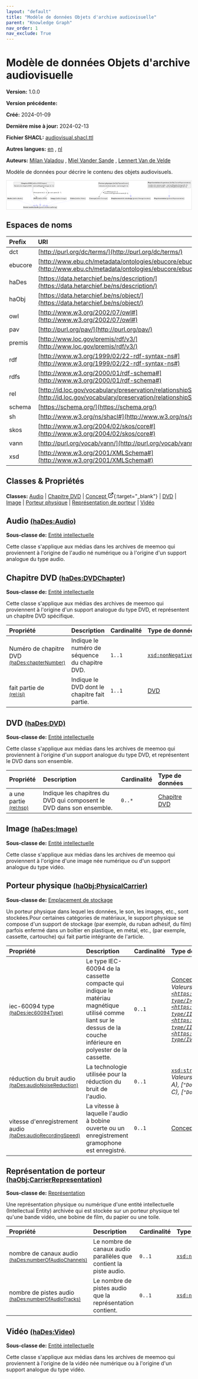 ```yaml
---
layout: "default"
title: "Modèle de données Objets d'archive audiovisuelle"
parent: "Knowledge Graph"
nav_order: 1
nav_exclude: True
---
```

<svg xmlns="http://www.w3.org/2000/svg" style="display: none;"><symbol id="svg-external-link" width="24" height="24" viewBox="0 0 24 24" fill="none" stroke="currentColor" stroke-width="2" stroke-linecap="round" stroke-linejoin="round" class="feather feather-external-link"><title id="svg-external-link-title">(external link)</title><path d="M18 13v6a2 2 0 0 1-2 2H5a2 2 0 0 1-2-2V8a2 2 0 0 1 2-2h6"></path><polyline points="15 3 21 3 21 9"></polyline><line x1="10" y1="14" x2="21" y2="3"></line> </symbol></svg>

Modèle de données Objets d'archive audiovisuelle
====================

**Version:** 1.0.0

**Version précédente:** 

**Créé:** 2024-01-09

**Dernière mise à jour:** 2024-02-13

**Fichier SHACL:** [audiovisual.shacl.ttl](audiovisual.shacl.ttl)

**Autres langues:**
[en](../en)
, [nl](../nl)

**Auteurs:**
[Milan Valadou](mailto:milan.valadou@meemoo.be)
, [Miel Vander Sande](mailto:miel.vandersande@meemoo.be)
, [Lennert Van de Velde](mailto:lennert.vandevelde@meemoo.be)


Modèle de données pour décrire le contenu des objets audiovisuels.

<div class="wrap">
  <div class="zoom">
  <svg xmlns="http://www.w3.org/2000/svg" xmlns:xlink="http://www.w3.org/1999/xlink" contentStyleType="text/css" preserveAspectRatio="none" version="1.1" viewBox="0 0 1836 285" zoomAndPan="magnify"><defs/><g><a href="#haDes%3AAudio" target="_top" title="#haDes%3AAudio" xlink:actuate="onRequest" xlink:href="#haDes%3AAudio" xlink:show="new" xlink:title="#haDes%3AAudio" xlink:type="simple"><g id="elem_haDes_Audio"><rect codeLine="15" fill="#F1F1F1" height="26.2969" id="haDes_Audio" rx="3.5" ry="3.5" style="stroke:#181818;stroke-width:0.5;" width="154" x="7" y="166"/><text fill="#000000" font-family="sans-serif" font-size="14" font-weight="bold" lengthAdjust="spacing" textLength="45" x="10" y="183.9951">Audio</text><text fill="#000000" font-family="sans-serif" font-size="14" lengthAdjust="spacing" textLength="4" x="55" y="183.9951"> </text><text fill="#000000" font-family="sans-serif" font-size="14" lengthAdjust="spacing" textLength="99" x="59" y="183.9951">(haDes:Audio)</text></g></a><a href="#premis%3AIntellectualEntity" target="_top" title="#premis%3AIntellectualEntity" xlink:actuate="onRequest" xlink:href="#premis%3AIntellectualEntity" xlink:show="new" xlink:title="#premis%3AIntellectualEntity" xlink:type="simple"><g id="elem_premis_IntellectualEntity"><rect codeLine="29" fill="#F1F1F1" height="26.2969" id="premis_IntellectualEntity" rx="3.5" ry="3.5" style="stroke:#181818;stroke-width:0.5;" width="335" x="166.5" y="253"/><text fill="#000000" font-family="sans-serif" font-size="14" font-weight="bold" lengthAdjust="spacing" textLength="45" x="169.5" y="270.9951">Entité</text><text fill="#000000" font-family="sans-serif" font-size="14" font-weight="bold" lengthAdjust="spacing" textLength="5" x="214.5" y="270.9951"> </text><text fill="#000000" font-family="sans-serif" font-size="14" font-weight="bold" lengthAdjust="spacing" textLength="101" x="219.5" y="270.9951">intellectuelle</text><text fill="#000000" font-family="sans-serif" font-size="14" lengthAdjust="spacing" textLength="4" x="320.5" y="270.9951"> </text><text fill="#000000" font-family="sans-serif" font-size="14" lengthAdjust="spacing" textLength="174" x="324.5" y="270.9951">(premis:IntellectualEntity)</text></g></a><a href="#haDes%3ADVDChapter" target="_top" title="#haDes%3ADVDChapter" xlink:actuate="onRequest" xlink:href="#haDes%3ADVDChapter" xlink:show="new" xlink:title="#haDes%3ADVDChapter" xlink:type="simple"><g id="elem_haDes_DVDChapter"><rect codeLine="17" fill="#F1F1F1" height="50.5938" id="haDes_DVDChapter" rx="3.5" ry="3.5" style="stroke:#181818;stroke-width:0.5;" width="402" x="71" y="15"/><text fill="#000000" font-family="sans-serif" font-size="14" font-weight="bold" lengthAdjust="spacing" textLength="67" x="144.5" y="32.9951">Chapitre</text><text fill="#000000" font-family="sans-serif" font-size="14" font-weight="bold" lengthAdjust="spacing" textLength="5" x="211.5" y="32.9951"> </text><text fill="#000000" font-family="sans-serif" font-size="14" font-weight="bold" lengthAdjust="spacing" textLength="33" x="216.5" y="32.9951">DVD</text><text fill="#000000" font-family="sans-serif" font-size="14" lengthAdjust="spacing" textLength="4" x="249.5" y="32.9951"> </text><text fill="#000000" font-family="sans-serif" font-size="14" lengthAdjust="spacing" textLength="146" x="253.5" y="32.9951">(haDes:DVDChapter)</text><line style="stroke:#181818;stroke-width:0.5;" x1="72" x2="472" y1="41.2969" y2="41.2969"/><text fill="#000000" font-family="sans-serif" font-size="14" lengthAdjust="spacing" textLength="55" x="77" y="58.292">Numéro</text><text fill="#000000" font-family="sans-serif" font-size="14" lengthAdjust="spacing" textLength="4" x="132" y="58.292"> </text><text fill="#000000" font-family="sans-serif" font-size="14" lengthAdjust="spacing" textLength="18" x="136" y="58.292">de</text><text fill="#000000" font-family="sans-serif" font-size="14" lengthAdjust="spacing" textLength="4" x="154" y="58.292"> </text><text fill="#000000" font-family="sans-serif" font-size="14" lengthAdjust="spacing" textLength="56" x="158" y="58.292">chapitre</text><text fill="#000000" font-family="sans-serif" font-size="14" lengthAdjust="spacing" textLength="4" x="214" y="58.292"> </text><text fill="#000000" font-family="sans-serif" font-size="14" lengthAdjust="spacing" textLength="31" x="218" y="58.292">DVD</text><text fill="#000000" font-family="sans-serif" font-size="14" lengthAdjust="spacing" textLength="4" x="249" y="58.292"> </text><text fill="#000000" font-family="sans-serif" font-size="14" lengthAdjust="spacing" textLength="5" x="253" y="58.292">:</text><text fill="#000000" font-family="sans-serif" font-size="14" lengthAdjust="spacing" textLength="4" x="258" y="58.292"> </text><text fill="#000000" font-family="sans-serif" font-size="14" font-style="italic" lengthAdjust="spacing" textLength="165" x="262" y="58.292">xsd:nonNegativeInteger</text><text fill="#000000" font-family="sans-serif" font-size="14" lengthAdjust="spacing" textLength="4" x="427" y="58.292"> </text><text fill="#000000" font-family="sans-serif" font-size="14" lengthAdjust="spacing" textLength="36" x="431" y="58.292">[1..1]</text></g></a><a href="../../terms/fr#skos%3AConcept" target="_top" title="../../terms/fr#skos%3AConcept" xlink:actuate="onRequest" xlink:href="../../terms/fr#skos%3AConcept" xlink:show="new" xlink:title="../../terms/fr#skos%3AConcept" xlink:type="simple"><g id="elem_skos_Concept"><rect codeLine="19" fill="#F1F1F1" height="26.2969" id="skos_Concept" rx="3.5" ry="3.5" style="stroke:#181818;stroke-width:0.5;" width="183" x="820.5" y="166"/><text fill="#000000" font-family="sans-serif" font-size="14" font-weight="bold" lengthAdjust="spacing" textLength="66" x="823.5" y="183.9951">Concept</text><text fill="#000000" font-family="sans-serif" font-size="14" lengthAdjust="spacing" textLength="4" x="889.5" y="183.9951"> </text><text fill="#000000" font-family="sans-serif" font-size="14" lengthAdjust="spacing" textLength="107" x="893.5" y="183.9951">(skos:Concept)</text></g></a><a href="#haDes%3ADVD" target="_top" title="#haDes%3ADVD" xlink:actuate="onRequest" xlink:href="#haDes%3ADVD" xlink:show="new" xlink:title="#haDes%3ADVD" xlink:type="simple"><g id="elem_haDes_DVD"><rect codeLine="20" fill="#F1F1F1" height="26.2969" id="haDes_DVD" rx="3.5" ry="3.5" style="stroke:#181818;stroke-width:0.5;" width="134" x="267" y="166"/><text fill="#000000" font-family="sans-serif" font-size="14" font-weight="bold" lengthAdjust="spacing" textLength="33" x="270" y="183.9951">DVD</text><text fill="#000000" font-family="sans-serif" font-size="14" lengthAdjust="spacing" textLength="4" x="303" y="183.9951"> </text><text fill="#000000" font-family="sans-serif" font-size="14" lengthAdjust="spacing" textLength="91" x="307" y="183.9951">(haDes:DVD)</text></g></a><a href="#haDes%3AImage" target="_top" title="#haDes%3AImage" xlink:actuate="onRequest" xlink:href="#haDes%3AImage" xlink:show="new" xlink:title="#haDes%3AImage" xlink:type="simple"><g id="elem_haDes_Image"><rect codeLine="22" fill="#F1F1F1" height="26.2969" id="haDes_Image" rx="3.5" ry="3.5" style="stroke:#181818;stroke-width:0.5;" width="159" x="436.5" y="166"/><text fill="#000000" font-family="sans-serif" font-size="14" font-weight="bold" lengthAdjust="spacing" textLength="47" x="439.5" y="183.9951">Image</text><text fill="#000000" font-family="sans-serif" font-size="14" lengthAdjust="spacing" textLength="4" x="486.5" y="183.9951"> </text><text fill="#000000" font-family="sans-serif" font-size="14" lengthAdjust="spacing" textLength="102" x="490.5" y="183.9951">(haDes:Image)</text></g></a><a href="#haObj%3APhysicalCarrier" target="_top" title="#haObj%3APhysicalCarrier" xlink:actuate="onRequest" xlink:href="#haObj%3APhysicalCarrier" xlink:show="new" xlink:title="#haObj%3APhysicalCarrier" xlink:type="simple"><g id="elem_haObj_PhysicalCarrier"><rect codeLine="24" fill="#F1F1F1" height="50.5938" id="haObj_PhysicalCarrier" rx="3.5" ry="3.5" style="stroke:#181818;stroke-width:0.5;" width="302" x="912" y="15"/><text fill="#000000" font-family="sans-serif" font-size="14" font-weight="bold" lengthAdjust="spacing" textLength="60" x="915" y="32.9951">Porteur</text><text fill="#000000" font-family="sans-serif" font-size="14" font-weight="bold" lengthAdjust="spacing" textLength="5" x="975" y="32.9951"> </text><text fill="#000000" font-family="sans-serif" font-size="14" font-weight="bold" lengthAdjust="spacing" textLength="72" x="980" y="32.9951">physique</text><text fill="#000000" font-family="sans-serif" font-size="14" lengthAdjust="spacing" textLength="4" x="1052" y="32.9951"> </text><text fill="#000000" font-family="sans-serif" font-size="14" lengthAdjust="spacing" textLength="155" x="1056" y="32.9951">(haObj:PhysicalCarrier)</text><line style="stroke:#181818;stroke-width:0.5;" x1="913" x2="1213" y1="41.2969" y2="41.2969"/><text fill="#000000" font-family="sans-serif" font-size="14" lengthAdjust="spacing" textLength="66" x="918" y="58.292">réduction</text><text fill="#000000" font-family="sans-serif" font-size="14" lengthAdjust="spacing" textLength="4" x="984" y="58.292"> </text><text fill="#000000" font-family="sans-serif" font-size="14" lengthAdjust="spacing" textLength="18" x="988" y="58.292">du</text><text fill="#000000" font-family="sans-serif" font-size="14" lengthAdjust="spacing" textLength="4" x="1006" y="58.292"> </text><text fill="#000000" font-family="sans-serif" font-size="14" lengthAdjust="spacing" textLength="31" x="1010" y="58.292">bruit</text><text fill="#000000" font-family="sans-serif" font-size="14" lengthAdjust="spacing" textLength="4" x="1041" y="58.292"> </text><text fill="#000000" font-family="sans-serif" font-size="14" lengthAdjust="spacing" textLength="38" x="1045" y="58.292">audio</text><text fill="#000000" font-family="sans-serif" font-size="14" lengthAdjust="spacing" textLength="4" x="1083" y="58.292"> </text><text fill="#000000" font-family="sans-serif" font-size="14" lengthAdjust="spacing" textLength="5" x="1087" y="58.292">:</text><text fill="#000000" font-family="sans-serif" font-size="14" lengthAdjust="spacing" textLength="4" x="1092" y="58.292"> </text><text fill="#000000" font-family="sans-serif" font-size="14" font-style="italic" lengthAdjust="spacing" textLength="68" x="1096" y="58.292">xsd:string</text><text fill="#000000" font-family="sans-serif" font-size="14" lengthAdjust="spacing" textLength="4" x="1164" y="58.292"> </text><text fill="#000000" font-family="sans-serif" font-size="14" lengthAdjust="spacing" textLength="36" x="1168" y="58.292">[0..1]</text></g></a><a href="#premis%3AStorageLocation" target="_top" title="#premis%3AStorageLocation" xlink:actuate="onRequest" xlink:href="#premis%3AStorageLocation" xlink:show="new" xlink:title="#premis%3AStorageLocation" xlink:type="simple"><g id="elem_premis_StorageLocation"><rect codeLine="25" fill="#F1F1F1" height="26.2969" id="premis_StorageLocation" rx="3.5" ry="3.5" style="stroke:#181818;stroke-width:0.5;" width="391" x="1038.5" y="166"/><text fill="#000000" font-family="sans-serif" font-size="14" font-weight="bold" lengthAdjust="spacing" textLength="105" x="1041.5" y="183.9951">Emplacement</text><text fill="#000000" font-family="sans-serif" font-size="14" font-weight="bold" lengthAdjust="spacing" textLength="5" x="1146.5" y="183.9951"> </text><text fill="#000000" font-family="sans-serif" font-size="14" font-weight="bold" lengthAdjust="spacing" textLength="20" x="1151.5" y="183.9951">de</text><text fill="#000000" font-family="sans-serif" font-size="14" font-weight="bold" lengthAdjust="spacing" textLength="5" x="1171.5" y="183.9951"> </text><text fill="#000000" font-family="sans-serif" font-size="14" font-weight="bold" lengthAdjust="spacing" textLength="72" x="1176.5" y="183.9951">stockage</text><text fill="#000000" font-family="sans-serif" font-size="14" lengthAdjust="spacing" textLength="4" x="1248.5" y="183.9951"> </text><text fill="#000000" font-family="sans-serif" font-size="14" lengthAdjust="spacing" textLength="174" x="1252.5" y="183.9951">(premis:StorageLocation)</text></g></a><a href="#haObj%3ACarrierRepresentation" target="_top" title="#haObj%3ACarrierRepresentation" xlink:actuate="onRequest" xlink:href="#haObj%3ACarrierRepresentation" xlink:show="new" xlink:title="#haObj%3ACarrierRepresentation" xlink:type="simple"><g id="elem_haObj_CarrierRepresentation"><rect codeLine="26" fill="#F1F1F1" height="66.8906" id="haObj_CarrierRepresentation" rx="3.5" ry="3.5" style="stroke:#181818;stroke-width:0.5;" width="428" x="1401" y="7"/><text fill="#000000" font-family="sans-serif" font-size="14" font-weight="bold" lengthAdjust="spacing" textLength="121" x="1404" y="24.9951">Représentation</text><text fill="#000000" font-family="sans-serif" font-size="14" font-weight="bold" lengthAdjust="spacing" textLength="5" x="1525" y="24.9951"> </text><text fill="#000000" font-family="sans-serif" font-size="14" font-weight="bold" lengthAdjust="spacing" textLength="20" x="1530" y="24.9951">de</text><text fill="#000000" font-family="sans-serif" font-size="14" font-weight="bold" lengthAdjust="spacing" textLength="5" x="1550" y="24.9951"> </text><text fill="#000000" font-family="sans-serif" font-size="14" font-weight="bold" lengthAdjust="spacing" textLength="60" x="1555" y="24.9951">porteur</text><text fill="#000000" font-family="sans-serif" font-size="14" lengthAdjust="spacing" textLength="4" x="1615" y="24.9951"> </text><text fill="#000000" font-family="sans-serif" font-size="14" lengthAdjust="spacing" textLength="207" x="1619" y="24.9951">(haObj:CarrierRepresentation)</text><line style="stroke:#181818;stroke-width:0.5;" x1="1402" x2="1828" y1="33.2969" y2="33.2969"/><text fill="#000000" font-family="sans-serif" font-size="14" lengthAdjust="spacing" textLength="54" x="1407" y="50.292">nombre</text><text fill="#000000" font-family="sans-serif" font-size="14" lengthAdjust="spacing" textLength="4" x="1461" y="50.292"> </text><text fill="#000000" font-family="sans-serif" font-size="14" lengthAdjust="spacing" textLength="18" x="1465" y="50.292">de</text><text fill="#000000" font-family="sans-serif" font-size="14" lengthAdjust="spacing" textLength="4" x="1483" y="50.292"> </text><text fill="#000000" font-family="sans-serif" font-size="14" lengthAdjust="spacing" textLength="49" x="1487" y="50.292">canaux</text><text fill="#000000" font-family="sans-serif" font-size="14" lengthAdjust="spacing" textLength="4" x="1536" y="50.292"> </text><text fill="#000000" font-family="sans-serif" font-size="14" lengthAdjust="spacing" textLength="38" x="1540" y="50.292">audio</text><text fill="#000000" font-family="sans-serif" font-size="14" lengthAdjust="spacing" textLength="4" x="1578" y="50.292"> </text><text fill="#000000" font-family="sans-serif" font-size="14" lengthAdjust="spacing" textLength="5" x="1582" y="50.292">:</text><text fill="#000000" font-family="sans-serif" font-size="14" lengthAdjust="spacing" textLength="4" x="1587" y="50.292"> </text><text fill="#000000" font-family="sans-serif" font-size="14" font-style="italic" lengthAdjust="spacing" textLength="165" x="1591" y="50.292">xsd:nonNegativeInteger</text><text fill="#000000" font-family="sans-serif" font-size="14" lengthAdjust="spacing" textLength="4" x="1756" y="50.292"> </text><text fill="#000000" font-family="sans-serif" font-size="14" lengthAdjust="spacing" textLength="36" x="1760" y="50.292">[0..1]</text><text fill="#000000" font-family="sans-serif" font-size="14" lengthAdjust="spacing" textLength="54" x="1407" y="66.5889">nombre</text><text fill="#000000" font-family="sans-serif" font-size="14" lengthAdjust="spacing" textLength="4" x="1461" y="66.5889"> </text><text fill="#000000" font-family="sans-serif" font-size="14" lengthAdjust="spacing" textLength="18" x="1465" y="66.5889">de</text><text fill="#000000" font-family="sans-serif" font-size="14" lengthAdjust="spacing" textLength="4" x="1483" y="66.5889"> </text><text fill="#000000" font-family="sans-serif" font-size="14" lengthAdjust="spacing" textLength="42" x="1487" y="66.5889">pistes</text><text fill="#000000" font-family="sans-serif" font-size="14" lengthAdjust="spacing" textLength="4" x="1529" y="66.5889"> </text><text fill="#000000" font-family="sans-serif" font-size="14" lengthAdjust="spacing" textLength="38" x="1533" y="66.5889">audio</text><text fill="#000000" font-family="sans-serif" font-size="14" lengthAdjust="spacing" textLength="4" x="1571" y="66.5889"> </text><text fill="#000000" font-family="sans-serif" font-size="14" lengthAdjust="spacing" textLength="5" x="1575" y="66.5889">:</text><text fill="#000000" font-family="sans-serif" font-size="14" lengthAdjust="spacing" textLength="4" x="1580" y="66.5889"> </text><text fill="#000000" font-family="sans-serif" font-size="14" font-style="italic" lengthAdjust="spacing" textLength="165" x="1584" y="66.5889">xsd:nonNegativeInteger</text><text fill="#000000" font-family="sans-serif" font-size="14" lengthAdjust="spacing" textLength="4" x="1749" y="66.5889"> </text><text fill="#000000" font-family="sans-serif" font-size="14" lengthAdjust="spacing" textLength="36" x="1753" y="66.5889">[0..1]</text></g></a><a href="#premis%3ARepresentation" target="_top" title="#premis%3ARepresentation" xlink:actuate="onRequest" xlink:href="#premis%3ARepresentation" xlink:show="new" xlink:title="#premis%3ARepresentation" xlink:type="simple"><g id="elem_premis_Representation"><rect codeLine="27" fill="#F1F1F1" height="26.2969" id="premis_Representation" rx="3.5" ry="3.5" style="stroke:#181818;stroke-width:0.5;" width="300" x="1465" y="166"/><text fill="#000000" font-family="sans-serif" font-size="14" font-weight="bold" lengthAdjust="spacing" textLength="121" x="1468" y="183.9951">Représentation</text><text fill="#000000" font-family="sans-serif" font-size="14" lengthAdjust="spacing" textLength="4" x="1589" y="183.9951"> </text><text fill="#000000" font-family="sans-serif" font-size="14" lengthAdjust="spacing" textLength="169" x="1593" y="183.9951">(premis:Representation)</text></g></a><a href="#haDes%3AVideo" target="_top" title="#haDes%3AVideo" xlink:actuate="onRequest" xlink:href="#haDes%3AVideo" xlink:show="new" xlink:title="#haDes%3AVideo" xlink:type="simple"><g id="elem_haDes_Video"><rect codeLine="28" fill="#F1F1F1" height="26.2969" id="haDes_Video" rx="3.5" ry="3.5" style="stroke:#181818;stroke-width:0.5;" width="154" x="631" y="166"/><text fill="#000000" font-family="sans-serif" font-size="14" font-weight="bold" lengthAdjust="spacing" textLength="45" x="634" y="183.9951">Vidéo</text><text fill="#000000" font-family="sans-serif" font-size="14" lengthAdjust="spacing" textLength="4" x="679" y="183.9951"> </text><text fill="#000000" font-family="sans-serif" font-size="14" lengthAdjust="spacing" textLength="99" x="683" y="183.9951">(haDes:Video)</text></g></a><g id="link_haDes_Audio_premis_IntellectualEntity"><path codeLine="31" d="M111.05,192.16 C131.85,201.28 161.44,213.72 188,223 C220.74,234.44 240.9889,240.5305 269.8489,248.3005 " fill="none" id="haDes_Audio-to-premis_IntellectualEntity" style="stroke:#0000FF;stroke-width:1.0;stroke-dasharray:1.0,3.0;"/><polygon fill="none" points="287.23,252.98,271.4088,242.5068,268.2891,254.0942,287.23,252.98" style="stroke:#0000FF;stroke-width:1.0;"/></g><g id="link_haDes_DVDChapter_premis_IntellectualEntity"><path codeLine="34" d="M260.07,66.13 C246.93,96.95 230.02,150.69 249,192 C261.67,219.58 275,231.4311 295.56,243.6911 " fill="none" id="haDes_DVDChapter-to-premis_IntellectualEntity" style="stroke:#0000FF;stroke-width:1.0;stroke-dasharray:1.0,3.0;"/><polygon fill="none" points="311.02,252.91,298.6329,238.5378,292.487,248.8445,311.02,252.91" style="stroke:#0000FF;stroke-width:1.0;"/></g><g id="link_haDes_DVDChapter_haDes_DVD"><path codeLine="37" d="M264.65,66.37 C260.2,86.41 257.38,114.66 269,136 C276.32,149.45 284.6886,156.4783 297.6286,163.2183 " fill="none" id="haDes_DVDChapter-to-haDes_DVD" style="stroke:#454645;stroke-width:1.0;"/><polygon fill="#454645" points="302.95,165.99,296.8157,158.2848,298.5155,163.6802,293.1201,165.38,302.95,165.99" style="stroke:#454645;stroke-width:1.0;"/><polygon fill="#000000" points="275.6117,124.7995,275.4782,115.2899,269.914,117.1846,275.6117,124.7995" style="stroke:#000000;stroke-width:1.0;"/><text fill="#000000" font-family="sans-serif" font-size="13" lengthAdjust="spacing" textLength="20" x="283" y="124.5669">fait</text><text fill="#000000" font-family="sans-serif" font-size="13" lengthAdjust="spacing" textLength="4" x="303" y="124.5669"> </text><text fill="#000000" font-family="sans-serif" font-size="13" lengthAdjust="spacing" textLength="37" x="307" y="124.5669">partie</text><text fill="#000000" font-family="sans-serif" font-size="13" lengthAdjust="spacing" textLength="4" x="344" y="124.5669"> </text><text fill="#000000" font-family="sans-serif" font-size="13" lengthAdjust="spacing" textLength="16" x="348" y="124.5669">de</text><text fill="#000000" font-family="sans-serif" font-size="13" lengthAdjust="spacing" textLength="4" x="364" y="124.5669"> </text><text fill="#000000" font-family="sans-serif" font-size="13" lengthAdjust="spacing" textLength="34" x="368" y="124.5669">[1..1]</text></g><g id="link_haDes_DVD_haDes_DVDChapter"><path codeLine="44" d="M371.06,165.82 C384.87,159.28 399.09,149.67 407,136 C414.12,123.69 414.66,115.98 407,104 C396.36,87.35 385.3734,77.7991 367.6934,68.7691 " fill="none" id="haDes_DVD-to-haDes_DVDChapter" style="stroke:#454645;stroke-width:1.0;"/><polygon fill="#454645" points="362.35,66.04,368.5457,73.6959,366.8028,68.3143,372.1845,66.5714,362.35,66.04" style="stroke:#454645;stroke-width:1.0;"/><polygon fill="#000000" points="417.8267,115.0694,415.2031,124.2109,421.0774,124.0072,417.8267,115.0694" style="stroke:#000000;stroke-width:1.0;"/><text fill="#000000" font-family="sans-serif" font-size="13" lengthAdjust="spacing" textLength="8" x="427" y="124.5669">a</text><text fill="#000000" font-family="sans-serif" font-size="13" lengthAdjust="spacing" textLength="4" x="435" y="124.5669"> </text><text fill="#000000" font-family="sans-serif" font-size="13" lengthAdjust="spacing" textLength="24" x="439" y="124.5669">une</text><text fill="#000000" font-family="sans-serif" font-size="13" lengthAdjust="spacing" textLength="4" x="463" y="124.5669"> </text><text fill="#000000" font-family="sans-serif" font-size="13" lengthAdjust="spacing" textLength="37" x="467" y="124.5669">partie</text><text fill="#000000" font-family="sans-serif" font-size="13" lengthAdjust="spacing" textLength="4" x="504" y="124.5669"> </text><text fill="#000000" font-family="sans-serif" font-size="13" lengthAdjust="spacing" textLength="33" x="508" y="124.5669">[0..*]</text></g><g id="link_haDes_DVD_premis_IntellectualEntity"><path codeLine="42" d="M334,192.18 C334,208.34 334,218.7 334,234.84 " fill="none" id="haDes_DVD-to-premis_IntellectualEntity" style="stroke:#0000FF;stroke-width:1.0;stroke-dasharray:1.0,3.0;"/><polygon fill="none" points="334,252.84,340,234.84,328,234.84,334,252.84" style="stroke:#0000FF;stroke-width:1.0;"/></g><g id="link_haDes_Image_premis_IntellectualEntity"><path codeLine="46" d="M489.92,192.18 C455.23,208.38 410.5702,229.2457 376.0402,245.3657 " fill="none" id="haDes_Image-to-premis_IntellectualEntity" style="stroke:#0000FF;stroke-width:1.0;stroke-dasharray:1.0,3.0;"/><polygon fill="none" points="359.73,252.98,378.5783,250.8025,373.5021,239.929,359.73,252.98" style="stroke:#0000FF;stroke-width:1.0;"/></g><g id="link_haObj_PhysicalCarrier_premis_StorageLocation"><path codeLine="49" d="M1156.96,66.16 C1177.35,75.24 1197.2,87.51 1212,104 C1227.75,121.56 1230.8184,132.0062 1232.0884,148.0362 " fill="none" id="haObj_PhysicalCarrier-to-premis_StorageLocation" style="stroke:#0000FF;stroke-width:1.0;stroke-dasharray:1.0,3.0;"/><polygon fill="none" points="1233.51,165.98,1238.0696,147.5624,1226.1071,148.5101,1233.51,165.98" style="stroke:#0000FF;stroke-width:1.0;"/></g><g id="link_haObj_PhysicalCarrier_skos_Concept"><path codeLine="52" d="M1009.83,66.13 C991.71,76.18 972.21,89 957,104 C938.37,122.37 926.7477,144.4909 919.6277,160.2709 " fill="none" id="haObj_PhysicalCarrier-to-skos_Concept" style="stroke:#454645;stroke-width:1.0;"/><polygon fill="#454645" points="917.16,165.74,924.5075,159.1815,919.2164,161.1824,917.2155,155.8913,917.16,165.74" style="stroke:#454645;stroke-width:1.0;"/><polygon fill="#000000" points="958.5408,123.7431,966.9206,119.2453,962.6765,115.1788,958.5408,123.7431" style="stroke:#000000;stroke-width:1.0;"/><text fill="#000000" font-family="sans-serif" font-size="13" lengthAdjust="spacing" textLength="63" x="971" y="117.0669">iec-60094</text><text fill="#000000" font-family="sans-serif" font-size="13" lengthAdjust="spacing" textLength="4" x="1034" y="117.0669"> </text><text fill="#000000" font-family="sans-serif" font-size="13" lengthAdjust="spacing" textLength="28" x="1038" y="117.0669">type</text><text fill="#000000" font-family="sans-serif" font-size="13" lengthAdjust="spacing" textLength="4" x="1066" y="117.0669"> </text><text fill="#000000" font-family="sans-serif" font-size="13" lengthAdjust="spacing" textLength="34" x="1070" y="117.0669">[0..1]</text><text fill="#000000" font-family="sans-serif" font-size="13" lengthAdjust="spacing" textLength="45" x="971" y="132.1997">vitesse</text><text fill="#000000" font-family="sans-serif" font-size="13" lengthAdjust="spacing" textLength="4" x="1016" y="132.1997"> </text><text fill="#000000" font-family="sans-serif" font-size="13" lengthAdjust="spacing" textLength="110" x="1020" y="132.1997">d'enregistrement</text><text fill="#000000" font-family="sans-serif" font-size="13" lengthAdjust="spacing" textLength="4" x="1130" y="132.1997"> </text><text fill="#000000" font-family="sans-serif" font-size="13" lengthAdjust="spacing" textLength="35" x="1134" y="132.1997">audio</text><text fill="#000000" font-family="sans-serif" font-size="13" lengthAdjust="spacing" textLength="4" x="1169" y="132.1997"> </text><text fill="#000000" font-family="sans-serif" font-size="13" lengthAdjust="spacing" textLength="34" x="1173" y="132.1997">[0..1]</text></g><g id="link_haObj_CarrierRepresentation_premis_Representation"><path codeLine="55" d="M1615,74.2 C1615,103.69 1615,127.49 1615,147.87 " fill="none" id="haObj_CarrierRepresentation-to-premis_Representation" style="stroke:#0000FF;stroke-width:1.0;stroke-dasharray:1.0,3.0;"/><polygon fill="none" points="1615,165.87,1621,147.87,1609,147.87,1615,165.87" style="stroke:#0000FF;stroke-width:1.0;"/></g><g id="link_haDes_Video_premis_IntellectualEntity"><path codeLine="61" d="M654.81,192.09 C583.62,208.27 475.6529,232.813 404.5529,248.963 " fill="none" id="haDes_Video-to-premis_IntellectualEntity" style="stroke:#0000FF;stroke-width:1.0;stroke-dasharray:1.0,3.0;"/><polygon fill="none" points="387,252.95,405.8819,254.8139,403.2239,243.112,387,252.95" style="stroke:#0000FF;stroke-width:1.0;"/></g></g></svg>
  </div>
</div>

## Espaces de noms

| Prefix | URI      |
| :----- | :------- |
| dct     | [http://purl.org/dc/terms/](http://purl.org/dc/terms/) |
| ebucore     | [http://www.ebu.ch/metadata/ontologies/ebucore/ebucore#](http://www.ebu.ch/metadata/ontologies/ebucore/ebucore#) |
| haDes     | [https://data.hetarchief.be/ns/description/](https://data.hetarchief.be/ns/description/) |
| haObj     | [https://data.hetarchief.be/ns/object/](https://data.hetarchief.be/ns/object/) |
| owl     | [http://www.w3.org/2002/07/owl#](http://www.w3.org/2002/07/owl#) |
| pav     | [http://purl.org/pav/](http://purl.org/pav/) |
| premis     | [http://www.loc.gov/premis/rdf/v3/](http://www.loc.gov/premis/rdf/v3/) |
| rdf     | [http://www.w3.org/1999/02/22-rdf-syntax-ns#](http://www.w3.org/1999/02/22-rdf-syntax-ns#) |
| rdfs     | [http://www.w3.org/2000/01/rdf-schema#](http://www.w3.org/2000/01/rdf-schema#) |
| rel     | [http://id.loc.gov/vocabulary/preservation/relationshipSubType/](http://id.loc.gov/vocabulary/preservation/relationshipSubType/) |
| schema     | [https://schema.org/](https://schema.org/) |
| sh     | [http://www.w3.org/ns/shacl#](http://www.w3.org/ns/shacl#) |
| skos     | [http://www.w3.org/2004/02/skos/core#](http://www.w3.org/2004/02/skos/core#) |
| vann     | [http://purl.org/vocab/vann/](http://purl.org/vocab/vann/) |
| xsd     | [http://www.w3.org/2001/XMLSchema#](http://www.w3.org/2001/XMLSchema#) |

## Classes & Propriétés

**Classes:** 
 [Audio](#haDes%3AAudio) |  [Chapitre DVD](#haDes%3ADVDChapter) |  [Concept <svg class="svg-external-link" viewBox="0 0 24 24" aria-labelledby="svg-external-link-title"><use xlink:href="#svg-external-link"></use></svg>](../../terms/fr#skos%3AConcept){:target="_blank"} |  [DVD](#haDes%3ADVD) |  [Image](#haDes%3AImage) |  [Porteur physique](#haObj%3APhysicalCarrier) |  [Représentation de porteur](#haObj%3ACarrierRepresentation) |  [Vidéo](#haDes%3AVideo)
## <a id="haDes%3AAudio"></a>Audio <small>[(haDes:Audio)](https://data.hetarchief.be/ns/description/Audio)</small>


**Sous-classe de:** 
[Entité intellectuelle](#premis%3AIntellectualEntity)

Cette classe s'applique aux médias dans les archives de meemoo qui proviennent à l'origine de l'audio né numérique ou à l'origine d'un support analogue du type audio.




## <a id="haDes%3ADVDChapter"></a>Chapitre DVD <small>[(haDes:DVDChapter)](https://data.hetarchief.be/ns/description/DVDChapter)</small>


**Sous-classe de:** 
[Entité intellectuelle](#premis%3AIntellectualEntity)

Cette classe s'applique aux médias des archives de meemoo qui proviennent à l'origine d'un support analogue du type DVD, et représentent un chapitre DVD spécifique.

| Propriété | Description | Cardinalité | Type de données |
| :------ | :---------- | :---------- | :------- |
| <a id='haDes%3AchapterNumber'></a>Numéro de chapitre DVD <br> <small>[(haDes:chapterNumber)](https://data.hetarchief.be/ns/description/chapterNumber)</small> | Indique le numéro de séquence du chapitre DVD. | `1..1` | [`xsd:nonNegativeInteger`](http://www.w3.org/2001/XMLSchema#nonNegativeInteger)  |
| <a id='rel%3Aisi'></a>fait partie de <br> <small>[(rel:isi)](http://id.loc.gov/vocabulary/preservation/relationshipSubType/isi)</small> | Indique le DVD dont le chapitre fait partie. | `1..1` | [DVD](#haDes%3ADVD)  |



## <a id="haDes%3ADVD"></a>DVD <small>[(haDes:DVD)](https://data.hetarchief.be/ns/description/DVD)</small>


**Sous-classe de:** 
[Entité intellectuelle](#premis%3AIntellectualEntity)

Cette classe s'applique aux médias dans les archives de meemoo qui proviennent à l'origine d'un support analogue du type DVD, et représentent le DVD dans son ensemble.

| Propriété | Description | Cardinalité | Type de données |
| :------ | :---------- | :---------- | :------- |
| <a id='rel%3Ahsp'></a>a une partie <br> <small>[(rel:hsp)](http://id.loc.gov/vocabulary/preservation/relationshipSubType/hsp)</small> | Indique les chapitres du DVD qui composent le DVD dans son ensemble. | `0..*` | [Chapitre DVD](#haDes%3ADVDChapter)  |



## <a id="haDes%3AImage"></a>Image <small>[(haDes:Image)](https://data.hetarchief.be/ns/description/Image)</small>


**Sous-classe de:** 
[Entité intellectuelle](#premis%3AIntellectualEntity)

Cette classe s'applique aux médias dans les archives de meemoo qui proviennent à l'origine d'une image née numérique ou d'un support analogue du type vidéo.




## <a id="haObj%3APhysicalCarrier"></a>Porteur physique <small>[(haObj:PhysicalCarrier)](https://data.hetarchief.be/ns/object/PhysicalCarrier)</small>


**Sous-classe de:** 
[Emplacement de stockage](#premis%3AStorageLocation)

Un porteur physique dans lequel les données, le son, les images, etc., sont stockées.Pour certaines catégories de matériaux, le support physique se compose d'un support de stockage (par exemple, du ruban adhésif, du film) parfois enfermé dans un boîtier en plastique, en métal, etc., (par exemple, cassette, cartouche) qui fait partie intégrante de l'article.

| Propriété | Description | Cardinalité | Type de données |
| :------ | :---------- | :---------- | :------- |
| <a id='haDes%3Aiec60094Type'></a>iec-60094 type <br> <small>[(haDes:iec60094Type)](https://data.hetarchief.be/ns/description/iec60094Type)</small> | Le type IEC-60094 de la cassette compacte qui indique le matériau magnétique utilisé comme liant sur le dessus de la couche inférieure en polyester de la cassette. | `0..1` | [Concept <svg class="svg-external-link" viewBox="0 0 24 24" aria-labelledby="svg-external-link-title"><use xlink:href="#svg-external-link"></use></svg>](../../terms/fr#skos%3AConcept){:target="_blank"} <br>_Valeurs possibles: [`<https://data.hetarchief.be/id/iec60094-type/I>`](https://data.hetarchief.be/id/iec60094-type/I), [`<https://data.hetarchief.be/id/iec60094-type/II>`](https://data.hetarchief.be/id/iec60094-type/II), [`<https://data.hetarchief.be/id/iec60094-type/III>`](https://data.hetarchief.be/id/iec60094-type/III), [`<https://data.hetarchief.be/id/iec60094-type/IV>`](https://data.hetarchief.be/id/iec60094-type/IV)_ |
| <a id='haDes%3AaudioNoiseReduction'></a>réduction du bruit audio <br> <small>[(haDes:audioNoiseReduction)](https://data.hetarchief.be/ns/description/audioNoiseReduction)</small> | La technologie utilisée pour la réduction du bruit de l'audio. | `0..1` | [`xsd:string`](http://www.w3.org/2001/XMLSchema#string) <br>_Valeurs possibles: [`"DBX"`](DBX), [`"Dolby A"`](Dolby A), [`"Dolby B"`](Dolby B), [`"Dolby C"`](Dolby C), [`"Dolby D"`](Dolby D)_ |
| <a id='haDes%3AaudioRecordingSpeed'></a>vitesse d'enregistrement audio <br> <small>[(haDes:audioRecordingSpeed)](https://data.hetarchief.be/ns/description/audioRecordingSpeed)</small> | La vitesse à laquelle l'audio à bobine ouverte ou un enregistrement gramophone est enregistré. | `0..1` | [Concept <svg class="svg-external-link" viewBox="0 0 24 24" aria-labelledby="svg-external-link-title"><use xlink:href="#svg-external-link"></use></svg>](../../terms/fr#skos%3AConcept){:target="_blank"}  |



## <a id="haObj%3ACarrierRepresentation"></a>Représentation de porteur <small>[(haObj:CarrierRepresentation)](https://data.hetarchief.be/ns/object/CarrierRepresentation)</small>


**Sous-classe de:** 
[Représentation](#premis%3ARepresentation)

Une représentation physique ou numérique d'une entité intellectuelle (Intellectual Entity) archivée qui est stockée sur un porteur physique tel qu'une bande vidéo, une bobine de film, du papier ou une toile.

| Propriété | Description | Cardinalité | Type de données |
| :------ | :---------- | :---------- | :------- |
| <a id='haDes%3AnumberOfAudioChannels'></a>nombre de canaux audio <br> <small>[(haDes:numberOfAudioChannels)](https://data.hetarchief.be/ns/description/numberOfAudioChannels)</small> | Le nombre de canaux audio parallèles que contient la piste audio. | `0..1` | [`xsd:nonNegativeInteger`](http://www.w3.org/2001/XMLSchema#nonNegativeInteger)  |
| <a id='haDes%3AnumberOfAudioTracks'></a>nombre de pistes audio <br> <small>[(haDes:numberOfAudioTracks)](https://data.hetarchief.be/ns/description/numberOfAudioTracks)</small> | Le nombre de pistes audio que la représentation contient. | `0..1` | [`xsd:nonNegativeInteger`](http://www.w3.org/2001/XMLSchema#nonNegativeInteger)  |



## <a id="haDes%3AVideo"></a>Vidéo <small>[(haDes:Video)](https://data.hetarchief.be/ns/description/Video)</small>


**Sous-classe de:** 
[Entité intellectuelle](#premis%3AIntellectualEntity)

Cette classe s'applique aux médias dans les archives de meemoo qui proviennent à l'origine de la vidéo née numérique ou à l'origine d'un support analogue du type vidéo.




[^1]: Étiquettes de langue uniques requises
<style>
.zoom > svg {
    width: 100%;
    height: auto;
    background-color: #fff;
}

.zoom > svg text{
   -webkit-user-select: none;
   -moz-user-select: none;
   -ms-user-select: none;
   user-select: none;
}

.wrap {
  overflow: hidden;
  border: 1px solid #E6E6E6;
}

.zoom {
  position: relative;
}

.zoom:hover {
  transform: scale(2.0); cursor: grab;
}
.svg-external-link {
  width: 16px;
  height: 16px;
}
</style>
<script>
var svg = document.querySelector('svg[zoomAndPan="magnify"]');
var zoomDiv = document.querySelector('.zoom');
zoomDiv.addEventListener('mouseleave', onMouseOutZoomDiv);
if (window.PointerEvent) {
  svg.addEventListener('pointerdown', onPointerDown);
  svg.addEventListener('pointerup', onPointerUp);
  svg.addEventListener('pointerleave', onPointerUp); 
  svg.addEventListener('pointermove', onPointerMove); 
} else {

  svg.addEventListener('mousedown', onPointerDown); 
  svg.addEventListener('mouseup', onPointerUp); 
  svg.addEventListener('mouseleave', onPointerUp); 
  svg.addEventListener('mousemove', onPointerMove); 

  svg.addEventListener('touchstart', onPointerDown);
  svg.addEventListener('touchend', onPointerUp);
  svg.addEventListener('touchmove', onPointerMove); 
}

function getPointFromEvent (event) {
  var point = {x:0, y:0};
  if (event.targetTouches) {
    point.x = event.targetTouches[0].clientX;
    point.y = event.targetTouches[0].clientY;
  } else {
    point.x = event.clientX;
    point.y = event.clientY;
  }
  
  return point;
}

var isPointerDown = false;

var pointerOrigin = {
  x: 0,
  y: 0
};

function onPointerDown(event) {
  isPointerDown = true; 
  
  var pointerPosition = getPointFromEvent(event);
  pointerOrigin.x = pointerPosition.x;
  pointerOrigin.y = pointerPosition.y;
}

var originalViewBoxString = svg.getAttribute('viewBox');
var originalViewBoxList= svg.viewBox.baseVal;

var originalViewBox = {
    x: originalViewBoxList.x,
    y: originalViewBoxList.y,
    width: originalViewBoxList.width,
    height: originalViewBoxList.height
};

var viewBox = structuredClone(originalViewBox);
console.log(viewBox);
var newViewBox = {
  x: 0,
  y: 0
};

var ratio = viewBox.width / svg.getBoundingClientRect().width;
window.addEventListener('resize', function() {
  ratio = viewBox.width / svg.getBoundingClientRect().width;
});

function onPointerMove (event) {
  if (!isPointerDown) {
    return;
  }
  event.preventDefault();

  var pointerPosition = getPointFromEvent(event);

  newViewBox.x = viewBox.x - ((pointerPosition.x - pointerOrigin.x) * ratio);
  newViewBox.y = viewBox.y - ((pointerPosition.y - pointerOrigin.y) * ratio);

  var viewBoxString = `${newViewBox.x} ${newViewBox.y} ${viewBox.width} ${viewBox.height}`;
  svg.setAttribute('viewBox', viewBoxString);
}

function onPointerUp() {
  isPointerDown = false;

  viewBox.x = newViewBox.x;
  viewBox.y = newViewBox.y;
}
function onMouseOutZoomDiv(event) {

  var viewBoxString = structuredClone(originalViewBoxString);
  viewBox.x = 0;
  viewBox.y = 0;
  svg.setAttribute('viewBox', originalViewBoxString);
}

</script>
